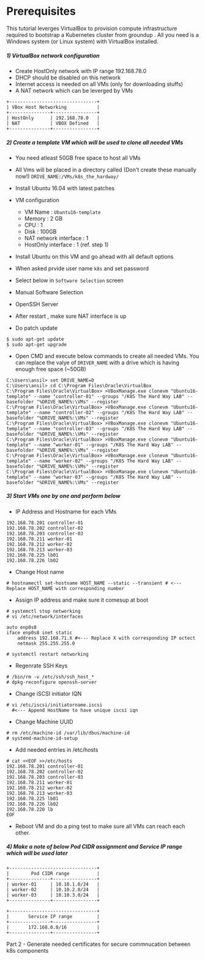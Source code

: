 # Prerequisites

This tutorial leverges VirtualBox to provision compute infrastructure required to 
bootstrap a Kubernetes cluster from groundup . 
All you need is a Windows system (or Linux system) with VirtualBox installed.

##### 1) VirtualBox network configuration
- Create HostOnly network with IP range 192.168.78.0
- DHCP should be disabled on this network 
- Internet access is needed on all VMs (only for downloading stuffs)
- A NAT network which can be leverged by VMs 
```
+--------------------------------+
| VBox Host Networking           |
+---------------+----------------+
| HostOnly      | 192.168.78.0   |
| NAT           | VBOX Defined   |
+---------------+----------------+
```
##### 2) Create a template VM which will be used to clone all needed VMs 

- You need atleast 50GB free space to host all VMs
- All Vms will be placed in a directory called (Don't create these manually now!)
 `DRIVE_NAME:/VMs/k8s_the_hardway/`

- Install Ubuntu 16.04 with latest patches 
- VM configuration  
    - VM Name : `Ubuntu16-template`
    - Memory  : 2 GB 
    - CPU     : 1
    - Disk    : 100GB 
    - NAT network interface : 1 
    - HostOnly interface    : 1 (ref. step 1)	

- Install Ubuntu on this VM and go ahead with all default options
 - When asked prvide user name `k8s` and set password 
 - Select below in `Software Selection` screen 
  - Manual Software Selection
  - OpenSSH Server
  
- After restart , make sure NAT interface is up 
- Do patch update 
```
$ sudo apt-get update 
$ sudo apt-get upgrade 
```
- Open CMD and execute below commands to create all needed VMs.
  You can replace the valye of `DRIVER_NAME` with a drive which is having enough free space (~50GB)
```
C:\Users\ansil> set DRIVE_NAME=D
C:\Users\ansil> cd C:\Program Files\Oracle\VirtualBox
C:\Program Files\Oracle\VirtualBox> >VBoxManage.exe clonevm "Ubuntu16-template" --name "controller-01" --groups "/K8S The Hard Way LAB" --basefolder "%DRIVE_NAME%:\VMs" --register
C:\Program Files\Oracle\VirtualBox> >VBoxManage.exe clonevm "Ubuntu16-template" --name "controller-02" --groups "/K8S The Hard Way LAB" --basefolder "%DRIVE_NAME%:\VMs" --register  
C:\Program Files\Oracle\VirtualBox> >VBoxManage.exe clonevm "Ubuntu16-template" --name "controller-03" --groups "/K8S The Hard Way LAB" --basefolder "%DRIVE_NAME%:\VMs" --register
C:\Program Files\Oracle\VirtualBox> >VBoxManage.exe clonevm "Ubuntu16-template" --name "worker-01" --groups "/K8S The Hard Way LAB" --basefolder "%DRIVE_NAME%:\VMs" --register
C:\Program Files\Oracle\VirtualBox> >VBoxManage.exe clonevm "Ubuntu16-template" --name "worker-02" --groups "/K8S The Hard Way LAB" --basefolder "%DRIVE_NAME%:\VMs" --register
C:\Program Files\Oracle\VirtualBox> >VBoxManage.exe clonevm "Ubuntu16-template" --name "worker-03" --groups "/K8S The Hard Way LAB" --basefolder "%DRIVE_NAME%:\VMs" --register
```
##### 3) Start VMs one by one and perform below 
- IP Address and Hostname for each VMs 
```
192.168.78.201 controller-01
192.168.78.202 controller-02
192.168.78.203 controller-03
192.168.78.211 worker-01
192.168.78.212 worker-02
192.168.78.213 worker-03
192.168.78.225 lb01
192.168.78.226 lb02
```
- Change Host name 
```
# hostnamectl set-hostname HOST_NAME --static --transient # <--- Replace HOST_NAME with corresponding number
```
- Assign IP address and make sure it comesup at boot 
```
# systemctl stop networking
# vi /etc/network/interfaces

auto enp0s8
iface enp0s8 inet static
    address 192.168.71.X #<--- Replace X with corresponding IP octect
    netmask 255.255.255.0

# systemctl restart networking
```
- Regenrate SSH Keys 
```
# /bin/rm -v /etc/ssh/ssh_host_*
# dpkg-reconfigure openssh-server
```
- Change iSCSI initiator IQN
```
# vi /etc/iscsi/initiatorname.iscsi 
  #<--- Append HostName to have unique iscsi iqn 
```  
- Change Machine UUID 
```
# rm /etc/machine-id /var/lib/dbus/machine-id
# systemd-machine-id-setup
```
- Add needed entries in /etc/hosts 
```
# cat <<EOF >>/etc/hosts
192.168.78.201 controller-01
192.168.78.202 controller-02
192.168.78.203 controller-03
192.168.78.211 worker-01
192.168.78.212 worker-02
192.168.78.213 worker-03
192.168.78.225 lb01
192.168.78.226 lb02
192.168.78.220 lb 
EOF
```
- Reboot VM and do a ping test to make sure all VMs can reach each other.

##### 4) Make a note of below Pod CIDR assignment and Service IP range which will be used later 
```
+--------------------------------+
|        Pod CIDR range          |
+---------------+----------------+
| worker-01     | 10.10.1.0/24   |
| worker-02     | 10.10.2.0/24   |
| worker-03     | 10.10.3.0/24   |
+---------------+----------------+

+--------------------------------+
|       Service IP range         |
+---------------+----------------+
|       172.168.0.0/16           |
+---------------+----------------+
```

Part 2 - Generate needed certificates for secure commnucation between k8s components 

